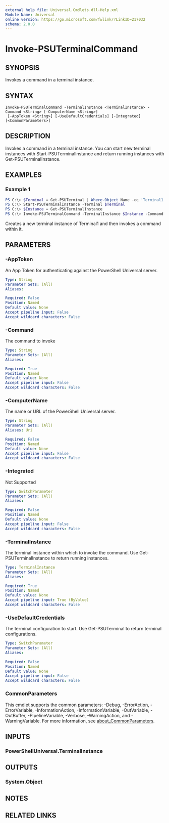 ```yaml
---
external help file: Universal.Cmdlets.dll-Help.xml
Module Name: Universal
online version: https://go.microsoft.com/fwlink/?LinkID=217032
schema: 2.0.0
---
```


# Invoke-PSUTerminalCommand

## SYNOPSIS
Invokes a command in a terminal instance.

## SYNTAX

```
Invoke-PSUTerminalCommand -TerminalInstance <TerminalInstance> -Command <String> [-ComputerName <String>]
 [-AppToken <String>] [-UseDefaultCredentials] [-Integrated] [<CommonParameters>]
```

## DESCRIPTION
Invokes a command in a terminal instance. You can start new terminal instances with Start-PSUTerminalInstance and return running instances with Get-PSUTerminalInstance.

## EXAMPLES

### Example 1
```powershell
PS C:\> $Terminal = Get-PSUTerminal | Where-Object Name -eq 'Terminal1'
PS C:\> Start-PSUTerminalInstance -Terminal $Terminal 
PS C:\> $Instance = Get-PSUTerminalInstance
PS C:\> Invoke-PSUTerminalCommand -TerminalInstance $Instance -Command 'Write-Host "Hello, World!"'
```

Creates a new terminal instance of Terminal1 and then invokes a command within it. 

## PARAMETERS

### -AppToken
An App Token for authenticating against the PowerShell Universal server. 

```yaml
Type: String
Parameter Sets: (All)
Aliases:

Required: False
Position: Named
Default value: None
Accept pipeline input: False
Accept wildcard characters: False
```

### -Command
The command to invoke

```yaml
Type: String
Parameter Sets: (All)
Aliases:

Required: True
Position: Named
Default value: None
Accept pipeline input: False
Accept wildcard characters: False
```

### -ComputerName
The name or URL of the PowerShell Universal server. 

```yaml
Type: String
Parameter Sets: (All)
Aliases: Uri

Required: False
Position: Named
Default value: None
Accept pipeline input: False
Accept wildcard characters: False
```

### -Integrated
Not Supported

```yaml
Type: SwitchParameter
Parameter Sets: (All)
Aliases:

Required: False
Position: Named
Default value: None
Accept pipeline input: False
Accept wildcard characters: False
```

### -TerminalInstance
The terminal instance within which to invoke the command. Use Get-PSUTerminalInstance to return running instances. 

```yaml
Type: TerminalInstance
Parameter Sets: (All)
Aliases:

Required: True
Position: Named
Default value: None
Accept pipeline input: True (ByValue)
Accept wildcard characters: False
```

### -UseDefaultCredentials
The terminal configuration to start. Use Get-PSUTerminal to return terminal configurations.

```yaml
Type: SwitchParameter
Parameter Sets: (All)
Aliases:

Required: False
Position: Named
Default value: None
Accept pipeline input: False
Accept wildcard characters: False
```

### CommonParameters
This cmdlet supports the common parameters: -Debug, -ErrorAction, -ErrorVariable, -InformationAction, -InformationVariable, -OutVariable, -OutBuffer, -PipelineVariable, -Verbose, -WarningAction, and -WarningVariable. For more information, see [about_CommonParameters](http://go.microsoft.com/fwlink/?LinkID=113216).

## INPUTS

### PowerShellUniversal.TerminalInstance

## OUTPUTS

### System.Object
## NOTES

## RELATED LINKS
